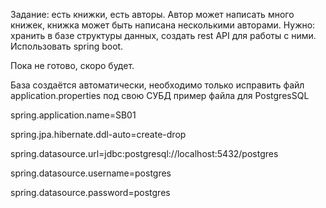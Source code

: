 Задание: есть книжки, есть авторы. Автор может написать много книжек, книжка может быть написана несколькими авторами. Нужно: хранить в базе структуры данных, создать rest API для работы с ними. Использовать spring boot.

Пока не готово, скоро будет.

База создаётся автоматически, необходимо только исправить файл application.properties под свою СУБД
пример файла для PostgresSQL

spring.application.name=SB01

spring.jpa.hibernate.ddl-auto=create-drop

spring.datasource.url=jdbc:postgresql://localhost:5432/postgres

spring.datasource.username=postgres

spring.datasource.password=postgres

